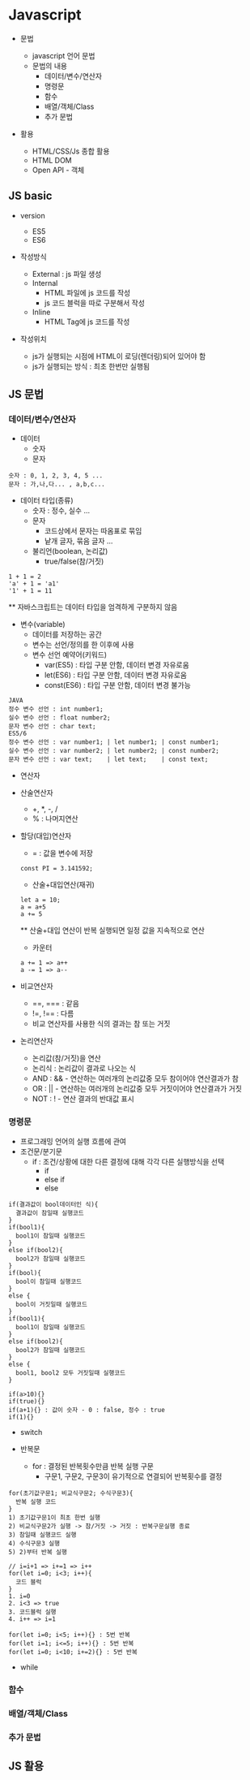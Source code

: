 # Javascript

- 문법

  - javascript 언어 문법
  - 문법의 내용
    - 데이터/변수/연산자
    - 명령문
    - 함수
    - 배열/객체/Class
    - 추가 문법

- 활용
  - HTML/CSS/Js 종합 활용
  - HTML DOM
  - Open API - 객체

## JS basic

- version

  - ES5
  - ES6

- 작성방식

  - External : js 파일 생성
  - Internal
    - HTML 파일에 js 코드를 작성
    - js 코드 블럭을 따로 구분해서 작성
  - Inline
    - HTML Tag에 js 코드를 작성

- 작성위치
  - js가 실행되는 시점에 HTML이 로딩(렌더링)되어 있어야 함
  - js가 실행되는 방식 : 최초 한번만 실행됨

## JS 문법

### 데이터/변수/연산자

- 데이터
  - 숫자
  - 문자

```
숫자 : 0, 1, 2, 3, 4, 5 ...
문자 : 가,나,다... , a,b,c...
```

- 데이터 타입(종류)
  - 숫자 : 정수, 실수 ...
  - 문자
    - 코드상에서 문자는 따옴표로 묶임
    - 낱개 글자, 묶음 글자 ...
  - 불리언(boolean, 논리값)
    - true/false(참/거짓)

```
1 + 1 = 2
'a' + 1 = 'a1'
'1' + 1 = 11
```

\*\* 자바스크립트는 데이터 타입을 엄격하게 구분하지 않음

- 변수(variable)
  - 데이터를 저장하는 공간
  - 변수는 선언/정의를 한 이후에 사용
  - 변수 선언 예약어(키워드)
    - var(ES5) : 타입 구분 안함, 데이터 변경 자유로움
    - let(ES6) : 타입 구분 안함, 데이터 변경 자유로움
    - const(ES6) : 타입 구분 안함, 데이터 변경 불가능

```
JAVA
정수 변수 선언 : int number1;
실수 변수 선언 : float number2;
문자 변수 선언 : char text;
ES5/6
정수 변수 선언 : var number1; | let number1; | const number1;
실수 변수 선언 : var number2; | let number2; | const number2;
문자 변수 선언 : var text;    | let text;    | const text;
```

- 연산자

- 산술연산자

  - +, \*, -, /
  - % : 나머지연산

- 할당(대입)연산자

  - = : 값을 변수에 저장

  ```
  const PI = 3.141592;
  ```

  - 산술+대입연산(재귀)

  ```
  let a = 10;
  a = a+5
  a += 5
  ```

  \*\* 산술+대입 연산이 반복 실행되면 일정 값을 지속적으로 연산

  - 카운터

  ```
  a += 1 => a++
  a -= 1 => a--
  ```

- 비교연산자

  - ==, === : 같음
  - !=, !== : 다름
  - 비교 연산자를 사용한 식의 결과는 참 또는 거짓

- 논리연산자
  - 논리값(참/거짓)을 연산
  - 논리식 : 논리값이 결과로 나오는 식
  - AND : && - 연산하는 여러개의 논리값중 모두 참이어야 연산결과가 참
  - OR : || - 연산하는 여러개의 논리값중 모두 거짓이어야 연산결과가 거짓
  - NOT : ! - 연산 결과의 반대값 표시

### 명령문

- 프로그래밍 언어의 실행 흐름에 관여
- 조건문/분기문
  - if : 조건/상황에 대한 다른 결정에 대해 각각 다른 실행방식을 선택
    - if
    - else if
    - else

```
if(결과값이 bool데이터인 식){
  결과값이 참일때 실행코드
}
if(bool1){
  bool1이 참일때 실행코드
}
else if(bool2){
  bool2가 참일때 실행코드
}
if(bool){
  bool이 참일때 실행코드
}
else {
  bool이 거짓일때 실행코드
}
if(bool1){
  bool1이 참일때 실행코드
}
else if(bool2){
  bool2가 참일때 실행코드
}
else {
  bool1, bool2 모두 거짓일때 실행코드
}
```

```
if(a>10){}
if(true){}
if(a+1){} : 값이 숫자 - 0 : false, 정수 : true
if(1){}
```

- switch

- 반복문
  - for : 결정된 반복횟수만큼 반복 실행 구문
    - 구문1, 구문2, 구문3이 유기적으로 연결되어 반복횟수를 결정

```
for(초기값구문1; 비교식구문2; 수식구문3){
  반복 실행 코드
}
1) 초기값구문1이 최초 한번 실행
2) 비교식구문2가 실행 -> 참/거짓 -> 거짓 : 반복구문실행 종료
3) 참일때 실행코드 실행
4) 수식구문3 실행
5) 2)부터 반복 실행
```

```
// i=i+1 => i+=1 => i++
for(let i=0; i<3; i++){
  코드 블럭
}
1. i=0
2. i<3 => true
3. 코드블럭 실행
4. i++ => i=1
```

```
for(let i=0; i<5; i++){} : 5번 반복
for(let i=1; i<=5; i++){} : 5번 반복
for(let i=0; i<10; i+=2){} : 5번 반복
```

- while

### 함수

### 배열/객체/Class

### 추가 문법

## JS 활용
